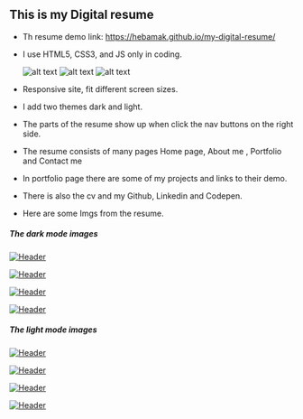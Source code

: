 

## This is my Digital resume

- Th resume demo link: https://hebamak.github.io/my-digital-resume/

- I use HTML5, CSS3, and JS only in coding.

  ![alt text](https://img.shields.io/badge/Html5--E34F26?style=for-the-badge&logo=Html5)
  ![alt text](https://img.shields.io/badge/Css3--1572B6?style=for-the-badge&logo=css3)
  ![alt text](https://img.shields.io/badge/JavaScript--F7DF1E?style=for-the-badge&logo=JavaScript)

- Responsive site, fit different screen sizes.

- I add two themes dark and light.

- The parts of the resume show up when click the nav buttons on the right side.

- The resume consists of many pages Home page, About me , Portfolio and Contact me

- In portfolio page there are some of my projects and links to their demo.

- There is also the cv and my Github, Linkedin and Codepen.

- Here are some Imgs from the resume.


##### The dark mode images

[![Header](https://res.cloudinary.com/hapiii/image/upload/v1667401810/my%20digital%20resume/xywwasatqdfaazibpi7u.png)](https://some-url.dev/)

[![Header](https://res.cloudinary.com/hapiii/image/upload/v1678985334/my%20digital%20resume/zt2wotwk5cdulbir4fh4.png)](https://some-url.dev/)

[![Header](https://res.cloudinary.com/hapiii/image/upload/v1678984381/my%20digital%20resume/p3dnl96atjfctrs0auxs.png)](https://some-url.dev/)

[![Header](https://res.cloudinary.com/hapiii/image/upload/v1667316082/my%20digital%20resume/pte3u20bjfu36pfbgiq6.png)](https://some-url.dev/)



##### The light mode images

[![Header](https://res.cloudinary.com/hapiii/image/upload/v1667401810/my%20digital%20resume/l5eanfidachvrc6g8lud.png)](https://some-url.dev/)

[![Header](https://res.cloudinary.com/hapiii/image/upload/v1678985336/my%20digital%20resume/okcrkiafcupz7dkm7ufa.png)](https://some-url.dev/)

[![Header](https://res.cloudinary.com/hapiii/image/upload/v1678984379/my%20digital%20resume/uuycl9rgqg5mw8ui7jj4.png)](https://some-url.dev/)

[![Header](https://res.cloudinary.com/hapiii/image/upload/v1667316082/my%20digital%20resume/pzytsve0uu6yob0oaelc.png)](https://some-url.dev/)
